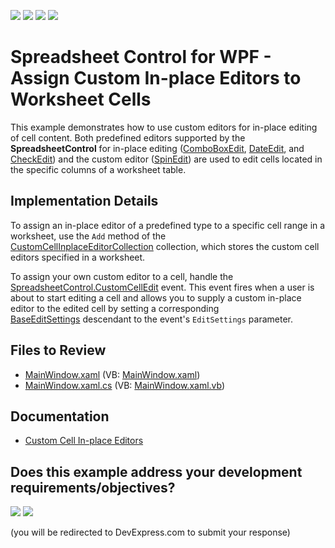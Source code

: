 <!-- default badges list -->
![](https://img.shields.io/endpoint?url=https://codecentral.devexpress.com/api/v1/VersionRange/128612625/24.2.1%2B)
[![](https://img.shields.io/badge/Open_in_DevExpress_Support_Center-FF7200?style=flat-square&logo=DevExpress&logoColor=white)](https://supportcenter.devexpress.com/ticket/details/T385458)
[![](https://img.shields.io/badge/📖_How_to_use_DevExpress_Examples-e9f6fc?style=flat-square)](https://docs.devexpress.com/GeneralInformation/403183)
[![](https://img.shields.io/badge/💬_Leave_Feedback-feecdd?style=flat-square)](#does-this-example-address-your-development-requirementsobjectives)
<!-- default badges end -->

# Spreadsheet Control for WPF - Assign Custom In-place Editors to Worksheet Cells

This example demonstrates how to use custom editors for in-place editing of cell content. Both predefined editors supported by the <strong>SpreadsheetControl</strong> for in-place editing ([ComboBoxEdit](https://docs.devexpress.com/WPF/DevExpress.Xpf.Editors.ComboBoxEdit), [DateEdit](https://docs.devexpress.com/WPF/DevExpress.Xpf.Editors.DateEdit), and [CheckEdit](https://docs.devexpress.com/WPF/DevExpress.Xpf.Editors.CheckEdit)) and the custom editor ([SpinEdit](https://docs.devexpress.com/WPF/DevExpress.Xpf.Editors.SpinEdit)) are used to edit cells located in the specific columns of a worksheet table.

## Implementation Details

To assign an in-place editor of a predefined type to a specific cell range in a worksheet, use the `Add` method of the [CustomCellInplaceEditorCollection](https://docs.devexpress.com/OfficeFileAPI/DevExpress.Spreadsheet.CustomCellInplaceEditorCollection) collection, which stores the custom cell editors specified in a worksheet.

To assign your own custom editor to a cell, handle the [SpreadsheetControl.CustomCellEdit](https://docs.devexpress.com/WPF/DevExpress.Xpf.Spreadsheet.SpreadsheetControl.CustomCellEdit) event. This event fires when a user is about to start editing a cell and allows you to supply a custom in-place editor to the edited cell by setting a corresponding [BaseEditSettings](https://docs.devexpress.com/WPF/DevExpress.Xpf.Editors.Settings.BaseEditSettings) descendant to the event's `EditSettings` parameter.

## Files to Review

* [MainWindow.xaml](./CS/WpfSpreadsheet_CustomCellEditors/MainWindow.xaml) (VB: [MainWindow.xaml](./VB/WpfSpreadsheet_CustomCellEditors/MainWindow.xaml))
* [MainWindow.xaml.cs](./CS/WpfSpreadsheet_CustomCellEditors/MainWindow.xaml.cs) (VB: [MainWindow.xaml.vb](./VB/WpfSpreadsheet_CustomCellEditors/MainWindow.xaml.vb))

## Documentation

* [Custom Cell In-place Editors](https://docs.devexpress.com/WPF/116399/controls-and-libraries/spreadsheet/cell-basics/custom-cell-in-place-editors)
<!-- feedback -->
## Does this example address your development requirements/objectives?

[<img src="https://www.devexpress.com/support/examples/i/yes-button.svg"/>](https://www.devexpress.com/support/examples/survey.xml?utm_source=github&utm_campaign=wpf-spreadsheet-assign-custom-in-place-editors&~~~was_helpful=yes) [<img src="https://www.devexpress.com/support/examples/i/no-button.svg"/>](https://www.devexpress.com/support/examples/survey.xml?utm_source=github&utm_campaign=wpf-spreadsheet-assign-custom-in-place-editors&~~~was_helpful=no)

(you will be redirected to DevExpress.com to submit your response)
<!-- feedback end -->
